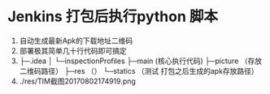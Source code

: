 # Jenkins 打包后执行python 脚本

1. 自动生成最新Apk的下载地址二维码
2. 部署极其简单几十行代码即可搞定
3.  ├─.idea
    │  └─inspectionProfiles
    ├─main  (核心执行代码)
    ├─picture （存放二维码路径）
    ├─res （）
    └─statics （测试 打包之后生成的apk存放路径）
4. ./res/TIM截图20170802174919.png